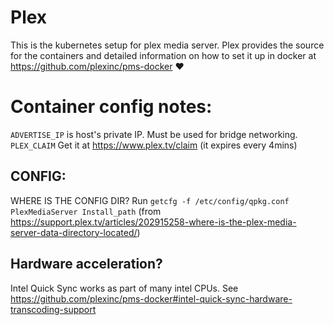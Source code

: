 # Plex

This is the kubernetes setup for plex media server. Plex provides the source for the containers and detailed information on how to set it up in docker at https://github.com/plexinc/pms-docker ❤️

# Container config notes:

`ADVERTISE_IP` is host's private IP. Must be used for bridge networking.
`PLEX_CLAIM` Get it at https://www.plex.tv/claim (it expires every 4mins)

## CONFIG:

WHERE IS THE CONFIG DIR?
Run `getcfg -f /etc/config/qpkg.conf PlexMediaServer Install_path` (from https://support.plex.tv/articles/202915258-where-is-the-plex-media-server-data-directory-located/)

## Hardware acceleration?

Intel Quick Sync works as part of many intel CPUs. See https://github.com/plexinc/pms-docker#intel-quick-sync-hardware-transcoding-support
